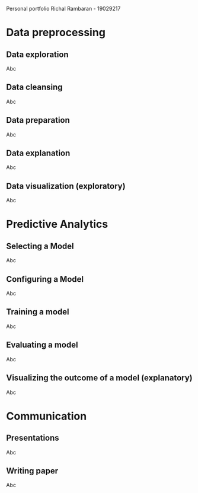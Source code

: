 Personal portfolio Richal Rambaran - 19029217

# Data preprocessing
## Data exploration
Abc

## Data cleansing
Abc

## Data preparation
Abc
## Data explanation
Abc

## Data visualization (exploratory)
Abc

# Predictive Analytics
## Selecting a Model
Abc

## Configuring a Model
Abc

## Training a model
Abc

## Evaluating a model
Abc

## Visualizing the outcome of a model (explanatory)
Abc

# Communication
## Presentations 
Abc

## Writing paper
Abc